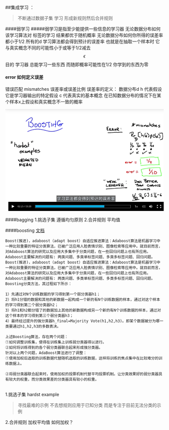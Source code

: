 ##集成学习 ：

>不断通过数据子集 学习 形成新规则然后合并规则

####弱学习
#####弱学习是指至少能提供一些信息的学习器
无论数据分布如何该学习算法对 标签的学习 结果都优于随机概率
无论数据分布如何你所得的误差率都小于1/2
所有的d 学习算法都会得到预计的误差率 也就是在抽取一个样本时 它与真实概念不同的可能性小于或等于1/2减去 $$\epsilon$$
目的 学习器 总能学习一些东西 而随即概率可能性在1/2 你学到的东西为零
####   error 如何定义误差
 错误匹配 mismatches 
 误差率或误差比例
 误差率的定义：
 数据分布d h 代表假设 它是学习器输出的特定假设 c 代表真实的基本概念
 在已知数据分布的情况下在某个样本x上假设和真实概念不一致的概率 

 
![](/assets/F2D5226B-4507-4524-9DB7-4F563BE22A11.png)


 
 ####bagging
1.挑选子集 遵循均匀原则
2.合并规则  平均值

####boosting [文档](http://blog.csdn.net/whiteinblue/article/details/14518773)
```
Boost(推进)，adaboost（adapt boost）自适应推进算法：Adaboost算法是机器学习中一种比较重要的特征分类算法，已被广泛应用人脸表情识别、图像检索等应用中。就目前而言，对Adaboost算法的研究以及应用大多集中于分类问题，在一些回归问题上也有所应用。Adaboost主要解决的问题有: 两类问题、多类单标签问题、多类多标签问题、回归问题。Boost(推进)，adaboost（adapt boost）自适应推进算法：Adaboost算法是机器学习中一种比较重要的特征分类算法，已被广泛应用人脸表情识别、图像检索等应用中。就目前而言，对Adaboost算法的研究以及应用大多集中于分类问题，在一些回归问题上也有所应用。Adaboost主要解决的问题有: 两类问题、多类单标签问题、多类多标签问题、回归问题。
Boosting分类方法，其过程如下所示：

1）先通过对N个训练数据的学习得到第一个弱分类器h1；
2）将h1分错的数据和其他的新数据一起构成一个新的有N个训练数据的样本，通过对这个样本的学习得到第二个弱分类器h2；
3）将h1和h2都分错了的数据加上其他的新数据构成另一个新的有N个训练数据的样本，通过对这个样本的学习得到第三个弱分类器h3；
4）最终经过提升的强分类器h_final=Majority Vote(h1,h2,h3)。即某个数据被分为哪一类要通过h1,h2,h3的多数表决。

上述Boosting算法，存在两个问题：
①如何调整训练集，使得在训练集上训练弱分类器得以进行。
②如何将训练得到的各个弱分类器联合起来形成强分类器。
针对以上两个问题，AdaBoost算法进行了调整：
①使用加权后选取的训练数据代替随机选取的训练数据，这样将训练的焦点集中在比较难分的训练数据上。

②将弱分类器联合起来时，使用加权的投票机制代替平均投票机制。让分类效果好的弱分类器具有较大的权重，而分类效果差的分类器具有较小的权重。


```
1.挑选子集 hardst example
>寻找最难的示例 不去想规则应用于已知分类 而是专注于目前无法分类的示例

2.合并规则  加权平均值
如何加权？
 
